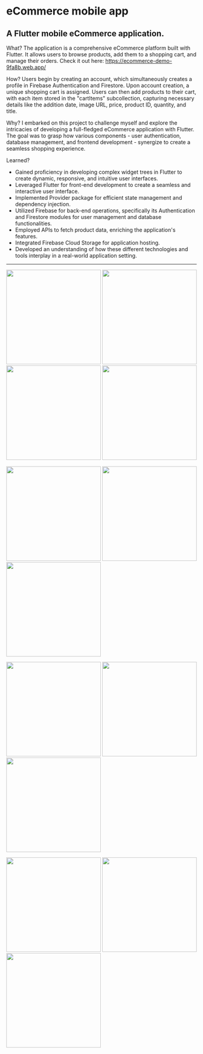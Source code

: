 # eCommerce mobile app

<h2> A Flutter mobile eCommerce application. </h2>

What?
The application is a comprehensive eCommerce platform built with Flutter. 
It allows users to browse products, add them to a shopping cart, and manage their orders. 
Check it out here: https://ecommerce-demo-9fa8b.web.app/

How?
Users begin by creating an account, which simultaneously creates a profile in Firebase Authentication and Firestore. 
Upon account creation, a unique shopping cart is assigned. 
Users can then add products to their cart, with each item stored in the "cartItems" subcollection, capturing necessary details like the addition date, image URL, price, product ID, quantity, and title.

Why?
I embarked on this project to challenge myself and explore the intricacies of developing a full-fledged eCommerce application with Flutter. 
The goal was to grasp how various components - user authentication, database management, and frontend development - synergize to create a seamless shopping experience.

Learned?
 - Gained proficiency in developing complex widget trees in Flutter to create dynamic, responsive, and intuitive user interfaces.
 - Leveraged Flutter for front-end development to create a seamless and interactive user interface.
 - Implemented Provider package for efficient state management and dependency injection.
 - Utilized Firebase for back-end operations, specifically its Authentication and Firestore modules for user management and database functionalities.
 - Employed APIs to fetch product data, enriching the application's features.
 - Integrated Firebase Cloud Storage for application hosting.
 - Developed an understanding of how these different technologies and tools interplay in a real-world application setting.
 -------------------------
 <img src="https://github.com/nikiforov5000/ecommerce_demo/blob/master/screenshots/welcome_screen.png" width=250px>  <img src="https://github.com/nikiforov5000/ecommerce_demo/blob/master/screenshots/login-screen.png" width=250px>  
<img src="https://github.com/nikiforov5000/ecommerce_demo/blob/master/screenshots/register.png" width=250px>  <img src="https://github.com/nikiforov5000/ecommerce_demo/blob/master/screenshots/google-sign-in.png" width=250px>


<img src="https://github.com/nikiforov5000/ecommerce_demo/blob/master/screenshots/categories_screen.png" width=250px>  <img src="https://github.com/nikiforov5000/ecommerce_demo/blob/master/screenshots/products-list-screen.png" width=250px>  <img src="https://github.com/nikiforov5000/ecommerce_demo/blob/master/screenshots/products-list-screen-search.png" width=250px>

<img src="https://github.com/nikiforov5000/ecommerce_demo/blob/master/screenshots/product-screen.png" width=250px>  <img src="https://github.com/nikiforov5000/ecommerce_demo/blob/master/screenshots/product-large-image-screen.png" width=250px>  <img src="https://github.com/nikiforov5000/ecommerce_demo/blob/master/screenshots/shopping-cart-screen.png" width=250px>

<img src="https://github.com/nikiforov5000/ecommerce_demo/blob/master/screenshots/order_summary_screen.png" width=250px>  <img src="https://github.com/nikiforov5000/ecommerce_demo/blob/master/screenshots/order_success_screen.png" width=250px>  <img src="https://github.com/nikiforov5000/ecommerce_demo/blob/master/screenshots/user-account-screen.png" width=250px>

